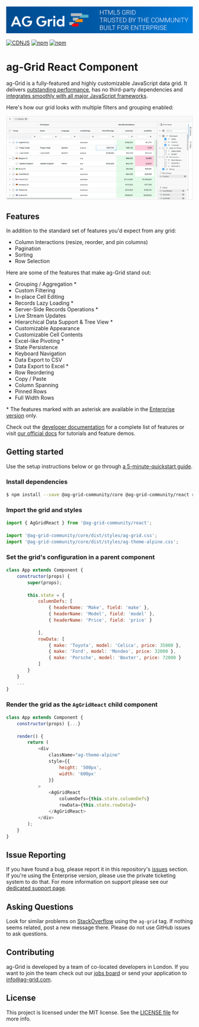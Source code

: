 ![alt text](./github-banner.png "ag-Grid")

[![CDNJS](https://img.shields.io/cdnjs/v/ag-grid.svg)](https://cdnjs.com/libraries/ag-grid)
[![npm](https://img.shields.io/npm/dm/ag-grid-community.svg)](https://www.npmjs.com/package/ag-grid-community)
[![npm](https://img.shields.io/npm/dt/ag-grid-community.svg)](https://www.npmjs.com/package/ag-grid-community)

# ag-Grid React Component

ag-Grid is a fully-featured and highly customizable JavaScript data grid.
It delivers [outstanding performance](https://www.ag-grid.com/example.php?utm_source=@ag-grid-community/react-readme&utm_medium=repository&utm_campaign=github#/performance/1), has no third-party dependencies and [integrates smoothly with all major JavaScript frameworks](https://www.ag-grid.com/javascript-grid-getting-started/?utm_source=@ag-grid-community/react-readme&utm_medium=repository&utm_campaign=github).

Here's how our grid looks with multiple filters and grouping enabled:

![alt text](./github-grid-demo.jpg "ag-Grid demo")

## Features

In addition to the standard set of features you'd expect from any grid:

* Column Interactions (resize, reorder, and pin columns)
* Pagination
* Sorting
* Row Selection

Here are some of the features that make ag-Grid stand out:

* Grouping / Aggregation *
* Custom Filtering
* In-place Cell Editing
* Records Lazy Loading *
* Server-Side Records Operations *
* Live Stream Updates
* Hierarchical Data Support & Tree View *
* Customizable Appearance
* Customizable Cell Contents
* Excel-like Pivoting *
* State Persistence
* Keyboard Navigation
* Data Export to CSV
* Data Export to Excel *
* Row Reordering
* Copy / Paste
* Column Spanning
* Pinned Rows
* Full Width Rows

\* The features marked with an asterisk are available in the [Enterprise version](https://www.ag-grid.com/license-pricing.php?utm_source=@ag-grid-community/react-readme&utm_medium=repository&utm_campaign=github) only.

Check out the [developer documentation](https://www.ag-grid.com/documentation-main/documentation.php?utm_source=@ag-grid-community/react-readme&utm_medium=repository&utm_campaign=github) for a complete list of features or visit [our official docs](https://www.ag-grid.com/features-overview?utm_source=@ag-grid-community/react-readme&utm_medium=repository&utm_campaign=github) for tutorials and feature demos.

## Getting started

Use the setup instructions below or go through [a 5-minute-quickstart guide](https://www.ag-grid.com/react-grid/?utm_source=@ag-grid-community/react-readme&utm_medium=repository&utm_campaign=github).

### Install dependencies

```sh
$ npm install --save @ag-grid-community/core @ag-grid-community/react react-dom-factories
```

### Import the grid and styles

```js
import { AgGridReact } from '@ag-grid-community/react';

import '@ag-grid-community/core/dist/styles/ag-grid.css';
import '@ag-grid-community/core/dist/styles/ag-theme-alpine.css';
```

### Set the grid's configuration in a parent component

```js
class App extends Component {
	constructor(props) {
		super(props);

		this.state = {
			columnDefs: [
				{ headerName: 'Make', field: 'make' },
				{ headerName: 'Model', field: 'model' },
				{ headerName: 'Price', field: 'price' }

			],
			rowData: [
				{ make: 'Toyota', model: 'Celica', price: 35000 },
				{ make: 'Ford', model: 'Mondeo', price: 32000 },
				{ make: 'Porsche', model: 'Boxter', price: 72000 }
			]
		}
	}
	...
}
```

### Render the grid as the `AgGridReact` child component

```js
class App extends Component {
	constructor(props) {...}

	render() {
		return (
			<div
				className="ag-theme-alpine"
				style={{
					height: '500px',
					width: '600px'
				}}
			>
				<AgGridReact
					columnDefs={this.state.columnDefs}
					rowData={this.state.rowData}>
				</AgGridReact>
			</div>
		);
	}
}
```

## Issue Reporting

If you have found a bug, please report it in this repository's [issues](https://github.com/ag-grid/ag-grid/issues) section. If you're using the Enterprise version, please use the private ticketing system to do that. For more information on support please see our [dedicated support page](https://www.ag-grid.com/support.php?utm_source=@ag-grid-community/react-readme&utm_medium=repository&utm_campaign=github).

## Asking Questions

Look for similar problems on [StackOverflow](https://stackoverflow.com/questions/tagged/ag-grid) using the `ag-grid` tag. If nothing seems related, post a new message there. Please do not use GitHub issues to ask questions.

## Contributing

ag-Grid is developed by a team of co-located developers in London. If you want to join the team check out our [jobs board](https://www.ag-grid.com/ag-grid-jobs-board/?utm_source=@ag-grid-community/react-readme&utm_medium=repository&utm_campaign=github) or send your application to info@ag-grid.com.

## License

This project is licensed under the MIT license. See the [LICENSE file](./LICENSE.txt) for more info.
